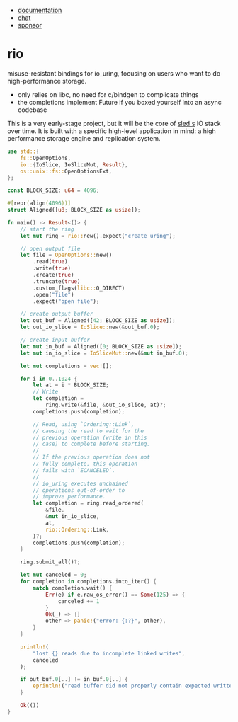 * [documentation](https://docs.rs/sled)
* [chat](https://discord.gg/Z6VsXds)
* [sponsor](https://github.com/sponsors/spacejam)

# rio

misuse-resistant bindings for io_uring, focusing
on users who want to do high-performance storage.

* only relies on libc, no need for c/bindgen to complicate things
* the completions implement Future if you boxed yourself into an async codebase

This is a very early-stage project, but it will
be the core of [sled's](http://sled.rs) IO stack
over time. It is built with a specific high-level
application in mind: a high performance storage
engine and replication system.

```rust
use std::{
    fs::OpenOptions,
    io::{IoSlice, IoSliceMut, Result},
    os::unix::fs::OpenOptionsExt,
};

const BLOCK_SIZE: u64 = 4096;

#[repr(align(4096))]
struct Aligned([u8; BLOCK_SIZE as usize]);

fn main() -> Result<()> {
    // start the ring
    let mut ring = rio::new().expect("create uring");

    // open output file
    let file = OpenOptions::new()
        .read(true)
        .write(true)
        .create(true)
        .truncate(true)
        .custom_flags(libc::O_DIRECT)
        .open("file")
        .expect("open file");

    // create output buffer
    let out_buf = Aligned([42; BLOCK_SIZE as usize]);
    let out_io_slice = IoSlice::new(&out_buf.0);

    // create input buffer
    let mut in_buf = Aligned([0; BLOCK_SIZE as usize]);
    let mut in_io_slice = IoSliceMut::new(&mut in_buf.0);

    let mut completions = vec![];

    for i in 0..1024 {
        let at = i * BLOCK_SIZE;
        // Write
        let completion =
            ring.write(&file, &out_io_slice, at)?;
        completions.push(completion);

        // Read, using `Ordering::Link`,
        // causing the read to wait for the
        // previous operation (write in this
        // case) to complete before starting.
        //
        // If the previous operation does not
        // fully complete, this operation
        // fails with `ECANCELED`.
        //
        // io_uring executes unchained
        // operations out-of-order to
        // improve performance.
        let completion = ring.read_ordered(
            &file,
            &mut in_io_slice,
            at,
            rio::Ordering::Link,
        )?;
        completions.push(completion);
    }

    ring.submit_all()?;

    let mut canceled = 0;
    for completion in completions.into_iter() {
        match completion.wait() {
            Err(e) if e.raw_os_error() == Some(125) => {
                canceled += 1
            }
            Ok(_) => {}
            other => panic!("error: {:?}", other),
        }
    }

    println!(
        "lost {} reads due to incomplete linked writes",
        canceled
    );

    if out_buf.0[..] != in_buf.0[..] {
        eprintln!("read buffer did not properly contain expected written bytes");
    }

    Ok(())
}
```

